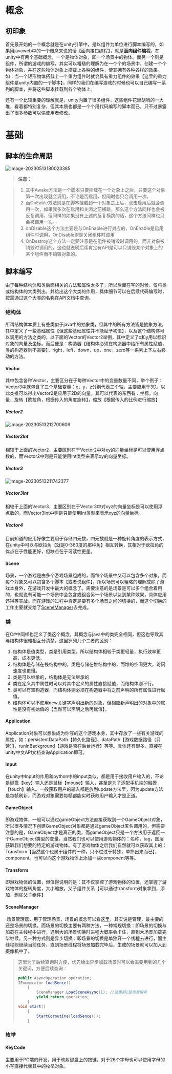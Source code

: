# 概念

## 初印象

​	首先最开始的一个概念就是在unity引擎中，是以组件为单位进行脚本编写的，如果用javaweb中的一个概念来说的话【面向接口编程】，就是**面向组件编程**，在unity中有两个基础概念，一个是物体对象，即一个场景中的物体。而另一个则是组件，所谓的游戏的编写，其实可以粗糙的理解为在一个个的场景中，创建一个个物体对象，并在这些物体对象上搭载上各种的组件，使其拥有各种各样的效果。如：当一个矩形物体搭载上一个重力组件时就会具有重力组件的效果【这里的重力组件是unity内置的一个脚本】，同样的我们在编写游戏的时候也可以自己编写一系列的脚本，并将这些脚本挂载到各个物体上。

​	还有一个比较重要的理解就是，unity内置了很多组件，这些组件花里胡哨的一大堆，看着都特别复杂，但其本质也都是一个个用代码编写的脚本而已，只不过暴露出了很多参数可以供使用者修改。

# 基础

## 脚本的生命周期

![image-20230513180023385](脚本概念及基础.assets/image-20230513180023385.png)

> **注意：**	

> 1. 其中Awake方法是一个脚本只要挂载在一个对象上之后，只要这个对象第一次出现就会调用，不论是否启用，但同时也只会调用一次。
> 2. 而OnEable方法则是在脚本挂载到一个对象之上后，点击启用后就会调用一次，如果我多次在启用和关闭之前横跳，那么这个方法同样也会被反复调用，但同样的如果没有上述的反复横跳的话，这个方法同样也只会被调用一次。
> 3. onDisable这个方法主要是与OnEnable进行对应的，OnEnable是启用组件时调用，OnDisable则是关闭组件时调用
> 4. OnDestroy这个方法一定要注意是在组件被销毁时调用的，而非对象被销毁时调用的，这也就说明后续肯定有API是可以只销毁某个对象上的某个组件而不销毁对象的。

## 脚本编写

​	由于每种结构体和类后面相关的方法和属性太多了，所以后面在写的时候，仅将类或结构体的大类列出，并给出这个大类的作用，具体细节可以在后续代码编写时，按需通过这个大类的名称在API文档中查询。

### 结构体

​	所谓结构体本质上有些类似于java中的抽象类，但其中的所有方法皆是抽象方法，其中定义了一些基础属性【但这些基础属性并不能赋予初值】，以及这个结构体可以调用的方法之类的，以下面的Vector的Vector2举例，其中定义了x和y用以标识对象的向量及坐标。而后便是：构造器【结构体必须在构造器中给所有属性赋值，类的构造器则不需要】，right，left，down，up，one，zero等一系列上下左右移动的方法。

#### Vector

​	其中包含各种Vector，主要区分在于每种Vector中的变量数量不同，举个例子：Vector3中就包含了三个基础变量：x，y，z分别代表三个轴，主要应用于3D。以此类推可以得出Vector2是应用于2D的向量。其可以代表的东西有：坐标，向量，旋转【欧拉角，根据传入的角度旋转】，缩放【根据传入的比例进行缩放】

##### Vector2

![image-20230513212700606](脚本概念及基础.assets/image-20230513212700606.png)

##### Vector2Int

​	相较于上面的Vector2，主要区别在于Vector2中对xy的向量坐标是可以使用浮点数的，而Vector2中则是只能使用Int类型来表示xy的向量坐标。

##### Vector3

![image-20230513211742377](脚本概念及基础.assets/image-20230513211742377.png)

##### Vector3Int

​	相较于上面的Vector3，主要区别在于Vector3中对xyz的向量坐标是可以使用浮点数的，而Vector3Int中则是只能使用Int类型来表示xyz的向量坐标。

##### Vector4

​	目前知道的应用好像主要用于存储四元数，四元数就是一种旋转角度的表示方式，在unity中可以与欧拉角【就是0-360度的那种角】相互转换，其相对于欧拉角的优点在于性能更好，但缺点在于可读性更差。

#### Scene

​	场景，一个游戏是由多个游戏场景组成的，而每个场景中又可以包含多个对象，而每个对象又可以包含多个脚本【或者说组件】，所以场景可以粗略的理解成除了游戏本身外，在游戏开发中最大的概念了。需要注意的是场景是可以多个组合着用的，也就说有可能一个场景中会包含或组合另一个场景以达到某种效果，具体应用还得等实战。而在游戏的过程中肯定是要有多个场景之间的切换的，而这个切换的工作主要就交给了[SceneManager](#SceneManager)去完成。

### 类

​	在C#中同样也定义了类这个概念，其概念与java中的类完全相同，但这也导致其与结构体很难相互分清楚，这里罗列几个二者的区别：

1. 结构体是值类型，类是引用类型，所以结构体相较于类更轻量，执行效率更高，成本更低。
2. 结构体是存储在栈结构中的，类是存储在堆结构中的，而堆的空间更大，访问速度也更慢。
3. 类是可以继承的，结构体是无法继承的
4. 类在定义其中属性时可以对其中定义的属性直接赋值，而结构体则不行。
5. 类可以有空构造器，而结构体则必须在构造器中将之前声明的所有属性进行赋值。
6. 结构体可以不使用new关键字声明出新的对象，但相应新声明出的对象中的属性是没有初始值的【当然可以声明之后再赋值】。

#### Application

​	Application对象可以想象成为你写的这个游戏本身，其中存放了一些有关游戏的属性，如：persistentDataPath【持久化路径】、dataPath【游戏数据路径（只读）】，runlnBackground【游戏是否在后台运行】等等。具体还有很多，直接在unity中文API文档查询Application即可。

#### Input

​	在unity中Input的作用和python中的input类似，都是用于接收用户输入的，不论是键盘【key】输入还是鼠标【mouse】输入，甚至是为了适配手机端的触摸【touch】输入。一般获取用户的输入都是放到update方法里，因为update方法是每帧刷新，而游戏对象需要每帧都能实时获取用户输入才是正道。

#### GameObject

​	即游戏物体，一般可以通过gameObject方法直接获取到一个GameObject对象，所以很多情况下创建GameObject对象都是通过gameObject匿名调用的。但需要注意的是，GameObject才是真正的类，而gameObject只是一个方法用于返回一个GameObject类型的变量。当然我们也可以使用游戏物体的：名称，tag，图层获取我们想要的特定的游戏物体。有了游戏物体之后我们自然就可以获取其上的：Transform【当然这个也属于组件的一种，只不过过于特殊，单拎出来而已】，component。也可以向这个游戏物体上添加一些component等等。

#### Transform

​	即游戏物体的位置，但值得说明的是：其不仅掌控了游戏物体的位置，还掌握了游戏物体的旋转角度，大小缩放，父子组件关系【可以通过transform对象拿到，添加，删除父子组件】

#### SceneManager

​	场景管理器，用于管理场景，场景的概念可以看[这里](#Scene)，其实说是管理，最主要的还是场景的切换，而场景的切换主要有两种方法，一种常规切换：即场景的切换与加载在主线程中进行，遇到大的场景切换时进程大概率会卡住，直到大场景加载完毕继续。另一种方式则是异步切换：即场景的切换是单独开一个线程去进行，而主线程则继续当前任务，直到场景线程将场景加载完毕后，生成的场景就可以加入到摄像机中了。

> 这里为了后续查询时方便，优先给出异步加载场景时可以会需要用到的几个关键词，方便后续查询：
>
> ```c#
> public AsyncOperation operation;
> IEnumerator loadSence()
>     {
>         SceneManager.LoadSceneAsync(1); //这里的1是场景编号
>         yield return operation;
>     }
> void Start()
>     {
>         StartCoroutine(loadSence());
>     }
> ```



### 枚举

#### KeyCode

​	主要用于PC端的开发，用于映射键盘上的按键，对于26个字母也可以使用字母的小写直接代替其中的枚举对象。